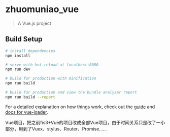 # zhuomuniao_vue

> A Vue.js project

## Build Setup

``` bash
# install dependencies
npm install

# serve with hot reload at localhost:8080
npm run dev

# build for production with minification
npm run build

# build for production and view the bundle analyzer report
npm run build --report
```

For a detailed explanation on how things work, check out the [guide](http://vuejs-templates.github.io/webpack/) and [docs for vue-loader](http://vuejs.github.io/vue-loader).

Vue项目，把之前fis3+Vue的项目改成全部Vue项目，由于时间关系只是改了一小部分，用到了Vuex、stylus、Router、Promise......
